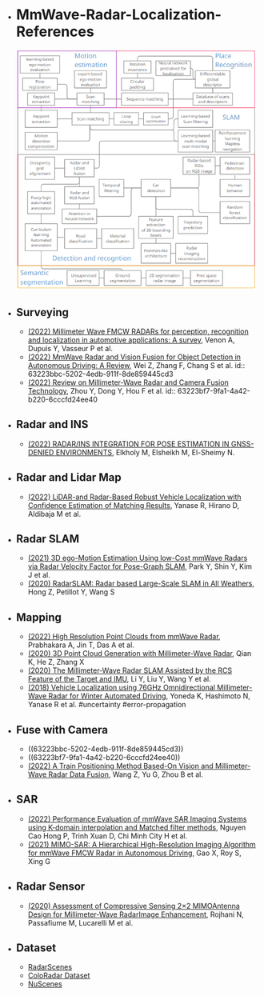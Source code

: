 - # MmWave-Radar-Localization-References
  ![image.png](../assets/image_1663203277420_0.png)
- ## Surveying
	- [(2022) Millimeter Wave FMCW RADARs for perception, recognition and localization in automotive applications: A survey](https://ieeexplore.ieee.org/stamp/stamp.jsp?tp=&arnumber=9760104), Venon A, Dupuis Y, Vasseur P et al.
	- [(2022) MmWave Radar and Vision Fusion for Object Detection in Autonomous Driving: A Review](https://doi.org/10.3390/s22072542), Wei Z, Zhang F, Chang S et al.
	  id:: 63223bbc-5202-4edb-911f-8de859445cd3
	- [(2022) Review on Millimeter-Wave Radar and Camera Fusion Technology](https://creativecommons.org/licenses/by/4.0/), Zhou Y, Dong Y, Hou F et al.
	  id:: 63223bf7-9fa1-4a42-b220-6cccfd24ee40
- ## Radar and INS
	- [(2022) RADAR/INS INTEGRATION FOR POSE ESTIMATION IN GNSS-DENIED ENVIRONMENTS](https://www.int-arch-photogramm-remote-sens-spatial-inf-sci.net/XLIII-B1-2022/137/2022/isprs-archives-XLIII-B1-2022-137-2022.pdf), Elkholy M, Elsheikh M, El-Sheimy N.
- ## Radar and Lidar Map
	- [(2022) LiDAR-and Radar-Based Robust Vehicle Localization with Confidence Estimation of Matching Results](https://www.mdpi.com/1424-8220/22/9/3545/htm), Yanase R, Hirano D, Aldibaja M et al.
- ## Radar SLAM
	- [(2021) 3D ego-Motion Estimation Using low-Cost mmWave Radars via Radar Velocity Factor for Pose-Graph SLAM](https://ieeexplore.ieee.org/abstract/document/9495184), Park Y, Shin Y, Kim J et al.
	- [(2020) RadarSLAM: Radar based Large-Scale SLAM in All Weathers](https://ieeexplore.ieee.org/abstract/document/9341287), Hong Z, Petillot Y, Wang S
- ## Mapping
	- [(2022) High Resolution Point Clouds from mmWave Radar](https://arxiv.org/abs/2206.09273), Prabhakara A, Jin T, Das A et al.
	- [(2020) 3D Point Cloud Generation with Millimeter-Wave Radar](https://doi.org/10.1145/3432221), Qian K, He Z, Zhang X
	- [(2020) The Millimeter-Wave Radar SLAM Assisted by the RCS Feature of the Target and IMU](https://www.mdpi.com/1424-8220/20/18/5421), Li Y, Liu Y, Wang Y et al.
	- [(2018) Vehicle Localization using 76GHz Omnidirectional Millimeter-Wave Radar for Winter Automated Driving](https://ieeexplore.ieee.org/abstract/document/8500378), Yoneda K, Hashimoto N, Yanase R et al. #uncertainty #error-propagation
- ## Fuse with Camera
	- ((63223bbc-5202-4edb-911f-8de859445cd3))
	- ((63223bf7-9fa1-4a42-b220-6cccfd24ee40))
	- [(2022) A Train Positioning Method Based-On Vision and Millimeter-Wave Radar Data Fusion](https://www.ieee.org/publications/rights/index.html), Wang Z, Yu G, Zhou B et al.
- ## SAR
	- [(2022) Performance Evaluation of mmWave SAR Imaging Systems using K-domain interpolation and Matched filter methods](https://ieeexplore.ieee.org/abstract/document/9852019), Nguyen Cao Hong P, Trinh Xuan D, Chi Minh City H et al.
	- [(2021) MIMO-SAR: A Hierarchical High-Resolution Imaging Algorithm for mmWave FMCW Radar in Autonomous Driving](https://www.ieee.org/publications/rights/index.html), Gao X, Roy S, Xing G
- ## Radar Sensor
	- [(2020) Assessment of Compressive Sensing 2×2 MIMOAntenna Design for Millimeter-Wave RadarImage Enhancement]([www.mdpi.com/journal/electronics](https://www.mdpi.com/2079-9292/9/4/624)), Rojhani N, Passafiume M, Lucarelli M et al.
- ## Dataset
	- [RadarScenes](https://radar-scenes.com/)
	- [ColoRadar Dataset](https://arpg.github.io/coloradar//)
	- [NuScenes](https://www.nuscenes.org/)